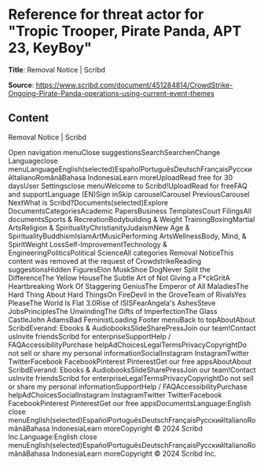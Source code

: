 # Reference for threat actor for "Tropic Trooper, Pirate Panda, APT 23, KeyBoy"

**Title**: Removal Notice | Scribd

**Source**: https://www.scribd.com/document/451284814/CrowdStrike-Ongoing-Pirate-Panda-operations-using-current-event-themes

## Content
Removal Notice | Scribd



Open navigation menuClose suggestionsSearchSearchenChange Languageclose menuLanguageEnglish(selected)EspañolPortuguêsDeutschFrançaisРусскийItalianoRomânăBahasa IndonesiaLearn moreUploadRead free for 30 daysUser Settingsclose menuWelcome to Scribd!UploadRead for freeFAQ and supportLanguage (EN)Sign inSkip carouselCarousel PreviousCarousel NextWhat is Scribd?Documents(selected)Explore DocumentsCategoriesAcademic PapersBusiness TemplatesCourt FilingsAll documentsSports & RecreationBodybuilding & Weight TrainingBoxingMartial ArtsReligion & SpiritualityChristianityJudaismNew Age & SpiritualityBuddhismIslamArtMusicPerforming ArtsWellnessBody, Mind, & SpiritWeight LossSelf-ImprovementTechnology & EngineeringPoliticsPolitical ScienceAll categories
Removal NoticeThis content was removed at the request of CrowdstrikeReading suggestionsHidden FiguresElon MuskShoe DogNever Split the DifferenceThe Yellow HouseThe Subtle Art of Not Giving a F*ckGritA Heartbreaking Work Of Staggering GeniusThe Emperor of All MaladiesThe Hard Thing About Hard ThingsOn FireDevil in the GroveTeam of RivalsYes PleaseThe World Is Flat 3.0Rise of ISISFearAngela's AshesSteve JobsPrinciplesThe UnwindingThe Gifts of ImperfectionThe Glass CastleJohn AdamsBad FeministLoading
Footer menuBack to topAboutAbout ScribdEverand: Ebooks & AudiobooksSlideSharePressJoin our team!Contact usInvite friendsScribd for enterpriseSupportHelp / FAQAccessibilityPurchase helpAdChoicesLegalTermsPrivacyCopyrightDo not sell or share my personal informationSocialInstagram InstagramTwitter TwitterFacebook FacebookPinterest PinterestGet our free appsAboutAbout ScribdEverand: Ebooks & AudiobooksSlideSharePressJoin our team!Contact usInvite friendsScribd for enterpriseLegalTermsPrivacyCopyrightDo not sell or share my personal informationSupportHelp / FAQAccessibilityPurchase helpAdChoicesSocialInstagram InstagramTwitter TwitterFacebook FacebookPinterest PinterestGet our free appsDocumentsLanguage:English close menuEnglish(selected)EspañolPortuguêsDeutschFrançaisРусскийItalianoRomânăBahasa IndonesiaLearn moreCopyright © 2024 Scribd Inc.Language:English close menuEnglish(selected)EspañolPortuguêsDeutschFrançaisРусскийItalianoRomânăBahasa IndonesiaLearn moreCopyright © 2024 Scribd Inc.



